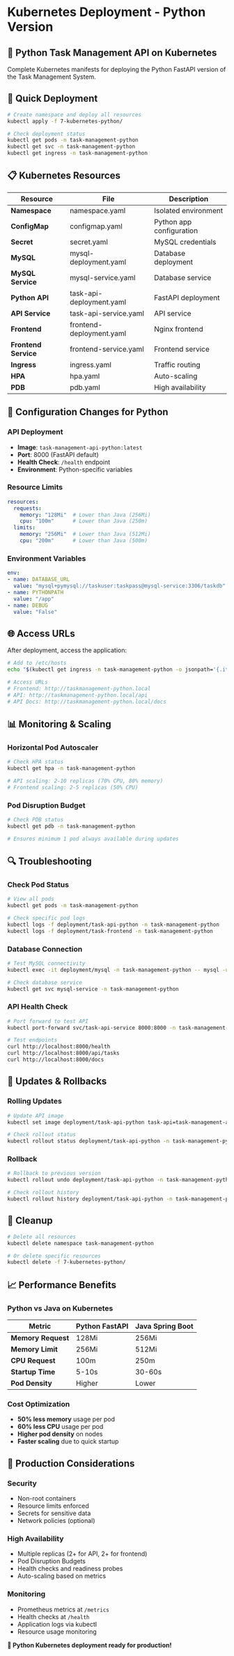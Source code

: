 # Kubernetes Deployment - Python Version

## 🐍 Python Task Management API on Kubernetes

Complete Kubernetes manifests for deploying the Python FastAPI version of the Task Management System.

## 🚀 Quick Deployment

```bash
# Create namespace and deploy all resources
kubectl apply -f 7-kubernetes-python/

# Check deployment status
kubectl get pods -n task-management-python
kubectl get svc -n task-management-python
kubectl get ingress -n task-management-python
```

## 📋 Kubernetes Resources

| Resource | File | Description |
|----------|------|-------------|
| **Namespace** | namespace.yaml | Isolated environment |
| **ConfigMap** | configmap.yaml | Python app configuration |
| **Secret** | secret.yaml | MySQL credentials |
| **MySQL** | mysql-deployment.yaml | Database deployment |
| **MySQL Service** | mysql-service.yaml | Database service |
| **Python API** | task-api-deployment.yaml | FastAPI deployment |
| **API Service** | task-api-service.yaml | API service |
| **Frontend** | frontend-deployment.yaml | Nginx frontend |
| **Frontend Service** | frontend-service.yaml | Frontend service |
| **Ingress** | ingress.yaml | Traffic routing |
| **HPA** | hpa.yaml | Auto-scaling |
| **PDB** | pdb.yaml | High availability |

## 🔧 Configuration Changes for Python

### API Deployment
- **Image**: `task-management-api-python:latest`
- **Port**: 8000 (FastAPI default)
- **Health Check**: `/health` endpoint
- **Environment**: Python-specific variables

### Resource Limits
```yaml
resources:
  requests:
    memory: "128Mi"  # Lower than Java (256Mi)
    cpu: "100m"      # Lower than Java (250m)
  limits:
    memory: "256Mi"  # Lower than Java (512Mi)
    cpu: "200m"      # Lower than Java (500m)
```

### Environment Variables
```yaml
env:
- name: DATABASE_URL
  value: "mysql+pymysql://taskuser:taskpass@mysql-service:3306/taskdb"
- name: PYTHONPATH
  value: "/app"
- name: DEBUG
  value: "False"
```

## 🌐 Access URLs

After deployment, access the application:

```bash
# Add to /etc/hosts
echo "$(kubectl get ingress -n task-management-python -o jsonpath='{.items[0].status.loadBalancer.ingress[0].ip}') taskmanagement-python.local" >> /etc/hosts

# Access URLs
# Frontend: http://taskmanagement-python.local
# API: http://taskmanagement-python.local/api
# API Docs: http://taskmanagement-python.local/docs
```

## 📊 Monitoring & Scaling

### Horizontal Pod Autoscaler
```bash
# Check HPA status
kubectl get hpa -n task-management-python

# API scaling: 2-10 replicas (70% CPU, 80% memory)
# Frontend scaling: 2-5 replicas (50% CPU)
```

### Pod Disruption Budget
```bash
# Check PDB status
kubectl get pdb -n task-management-python

# Ensures minimum 1 pod always available during updates
```

## 🔍 Troubleshooting

### Check Pod Status
```bash
# View all pods
kubectl get pods -n task-management-python

# Check specific pod logs
kubectl logs -f deployment/task-api-python -n task-management-python
kubectl logs -f deployment/task-frontend -n task-management-python
```

### Database Connection
```bash
# Test MySQL connectivity
kubectl exec -it deployment/mysql -n task-management-python -- mysql -u taskuser -ptaskpass taskdb

# Check database service
kubectl get svc mysql-service -n task-management-python
```

### API Health Check
```bash
# Port forward to test API
kubectl port-forward svc/task-api-service 8000:8000 -n task-management-python

# Test endpoints
curl http://localhost:8000/health
curl http://localhost:8000/api/tasks
curl http://localhost:8000/docs
```

## 🔄 Updates & Rollbacks

### Rolling Updates
```bash
# Update API image
kubectl set image deployment/task-api-python task-api=task-management-api-python:v2.0 -n task-management-python

# Check rollout status
kubectl rollout status deployment/task-api-python -n task-management-python
```

### Rollback
```bash
# Rollback to previous version
kubectl rollout undo deployment/task-api-python -n task-management-python

# Check rollout history
kubectl rollout history deployment/task-api-python -n task-management-python
```

## 🧹 Cleanup

```bash
# Delete all resources
kubectl delete namespace task-management-python

# Or delete specific resources
kubectl delete -f 7-kubernetes-python/
```

## 📈 Performance Benefits

### Python vs Java on Kubernetes

| Metric | Python FastAPI | Java Spring Boot |
|--------|----------------|------------------|
| **Memory Request** | 128Mi | 256Mi |
| **Memory Limit** | 256Mi | 512Mi |
| **CPU Request** | 100m | 250m |
| **Startup Time** | 5-10s | 30-60s |
| **Pod Density** | Higher | Lower |

### Cost Optimization
- **50% less memory** usage per pod
- **60% less CPU** usage per pod
- **Higher pod density** on nodes
- **Faster scaling** due to quick startup

## 🎯 Production Considerations

### Security
- Non-root containers
- Resource limits enforced
- Secrets for sensitive data
- Network policies (optional)

### High Availability
- Multiple replicas (2+ for API, 2+ for frontend)
- Pod Disruption Budgets
- Health checks and readiness probes
- Auto-scaling based on metrics

### Monitoring
- Prometheus metrics at `/metrics`
- Health checks at `/health`
- Application logs via kubectl
- Resource usage monitoring

**🐍 Python Kubernetes deployment ready for production!**
